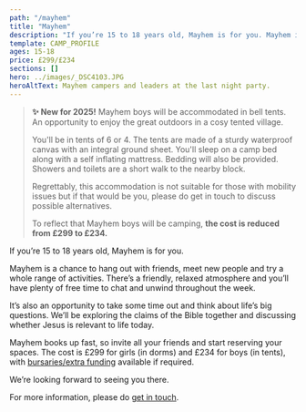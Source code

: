 ```yaml
---
path: "/mayhem"
title: "Mayhem"
description: "If you’re 15 to 18 years old, Mayhem is for you. Mayhem is a chance to hang out with friends, meet new people and try a whole range of activities."
template: CAMP_PROFILE
ages: 15-18
price: £299/£234
sections: []
hero: ../images/_DSC4103.JPG
heroAltText: Mayhem campers and leaders at the last night party.
---
```

<p></p>
<blockquote>
<p><strong>✨ New for 2025!</strong> Mayhem boys will be accommodated in bell tents. An opportunity to enjoy the great outdoors in a cosy tented village.</p>

You'll be in tents of 6 or 4.  The tents are made of a sturdy waterproof canvas with an integral ground sheet. You'll sleep on a camp bed along with a self inflating mattress. Bedding will also be provided.  Showers and toilets are a short walk to the nearby block.

Regrettably, this accommodation is not suitable for those with mobility issues but if that would be you, please do get in touch to discuss possible alternatives.

To reflect that Mayhem boys will be camping, <strong>the cost is reduced from £299 to £234.</strong>
</blockquote>

If you’re 15 to 18 years old, Mayhem is for you.

Mayhem is a chance to hang out with friends, meet new people and try a whole range of activities. There’s a friendly, relaxed atmosphere and you’ll have plenty of free time to chat and unwind throughout the week.

It’s also an opportunity to take some time out and think about life’s big questions. We’ll be exploring the claims of the Bible together and discussing whether Jesus is relevant to life today.

Mayhem books up fast, so invite all your friends and start reserving your spaces. The cost is £299 for girls (in dorms) and £234 for boys (in tents), with [bursaries/extra funding](/bursary) available if required.

We’re looking forward to seeing you there.

For more information, please do [get in touch](/contact).
